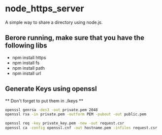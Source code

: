 # node_https_server
A simple way to share a directory using node.js. 

## Berore running, make sure that you have the following libs 
+ npm install https
+ npm install fs
+ npm install path
+ npm install url

## Generate Keys using openssl
** Don't forget to put them in ./keys **

```bash
openssl genrsa -des3 -out private.pem 2048
openssl rsa -in private.pem -outform PEM -pubout -out public.pem

openssl req -key private_key.pem -new -out request.csr
openssl ca -config openssl.cnf -out hostname.pem -infiles request.csr
```



